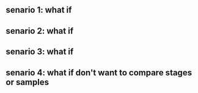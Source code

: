 


## senario 1: what if

## senario 2: what if

## senario 3: what if


## senario 4: what if don't want to compare stages or samples
